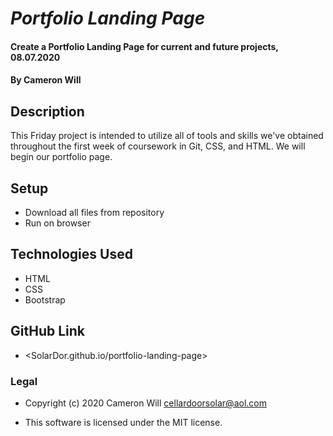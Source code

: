 # _Portfolio Landing Page_

#### Create a Portfolio Landing Page for current and future projects, 08.07.2020

#### By Cameron Will

## Description

This Friday project is intended to utilize all of tools and skills we've obtained throughout the first week of coursework in Git, CSS, and HTML. We will begin our portfolio page.

## Setup

* Download all files from repository
* Run on browser

## Technologies Used

* HTML
* CSS
* Bootstrap

## GitHub Link

* <SolarDor.github.io/portfolio-landing-page>

### Legal

* Copyright (c) 2020 Cameron Will <cellardoorsolar@aol.com>

* This software is licensed under the MIT license.